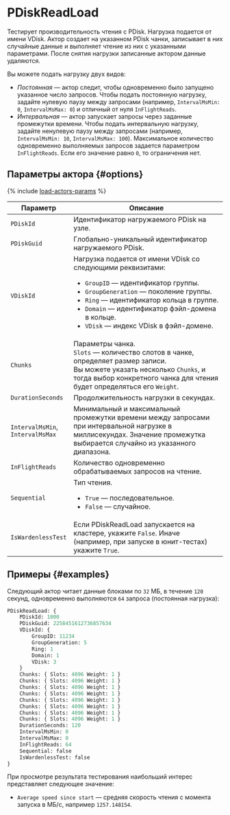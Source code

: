 # PDiskReadLoad

Тестирует производительность чтения с PDisk. Нагрузка подается от имени VDisk. Актор создает на указанном PDisk чанки, записывает в них случайные данные и выполняет чтение из них с указанными параметрами. После снятия нагрузки записанные актором данные удаляются.

Вы можете подать нагрузку двух видов:

* _Постоянная_ — актор следит, чтобы одновременно было запущено указанное число запросов. Чтобы подать постоянную нагрузку, задайте нулевую паузу между запросами (например, `IntervalMsMin: 0`, `IntervalMsMax: 0`) и отличный от нуля `InFlightReads`.
* _Интервальная_ — актор запускает запросы через заданные промежутки времени. Чтобы подать интервальную нагрузку, задайте ненулевую паузу между запросами (например, `IntervalMsMin: 10`, `IntervalMsMax: 100`). Максимальное количество одновременно выполняемых запросов задается параметром `InFlightReads`. Если его значение равно `0`, то ограничения нет.

## Параметры актора {#options}

{% include [load-actors-params](../_includes/load-actors-params.md) %}

Параметр | Описание
--- | ---
`PDiskId` | Идентификатор нагружаемого PDisk на узле.
`PDiskGuid` | Глобально-уникальный идентификатор нагружаемого PDisk.
`VDiskId` | Нагрузка подается от имени VDisk со следующими реквизитами:<ul><li>`GroupID` — идентификатор группы.</li><li>`GroupGeneration` — поколение группы.</li><li>`Ring` — идентификатор кольца в группе.</li><li>`Domain` — идентификатор фэйл-домена в кольце.</li><li>`VDisk` — индекс VDisk в фэйл-домене.</li></ul>
`Chunks` | Параметры чанка.<br>`Slots` — количество слотов в чанке, определяет размер записи.<br>Вы можете указать несколько `Chunks`, и тогда выбор конкретного чанка для чтения будет определяться его `Weight`.
`DurationSeconds` | Продолжительность нагрузки в секундах.
`IntervalMsMin`,<br>`IntervalMsMax` | Минимальный и максимальный промежутки времени между запросами при интервальной нагрузке в миллисекундах. Значение промежутка выбирается случайно из указанного диапазона.
`InFlightReads` | Количество одновременно обрабатываемых запросов на чтение.
`Sequential` | Тип чтения.<ul><li>`True` — последовательное.</li><li>`False` — случайное.</li></ul>
`IsWardenlessTest` | Если PDiskReadLoad запускается на кластере, укажите `False`. Иначе (например, при запуске в юнит-тестах) укажите `True`.

## Примеры {#examples}

Следующий актор читает данные блоками по `32` МБ, в течение `120` секунд, одновременно выполняются `64` запроса (постоянная нагрузка):

```proto
PDiskReadLoad: {
    PDiskId: 1000
    PDiskGuid: 2258451612736857634
    VDiskId: {
        GroupID: 11234
        GroupGeneration: 5
        Ring: 1
        Domain: 1
        VDisk: 3
    }
    Chunks: { Slots: 4096 Weight: 1 }
    Chunks: { Slots: 4096 Weight: 1 }
    Chunks: { Slots: 4096 Weight: 1 }
    Chunks: { Slots: 4096 Weight: 1 }
    Chunks: { Slots: 4096 Weight: 1 }
    Chunks: { Slots: 4096 Weight: 1 }
    Chunks: { Slots: 4096 Weight: 1 }
    Chunks: { Slots: 4096 Weight: 1 }
    DurationSeconds: 120
    IntervalMsMin: 0
    IntervalMsMax: 0
    InFlightReads: 64
    Sequential: false
    IsWardenlessTest: false
}
```

При просмотре результата тестирования наибольший интерес представляет следующее значение:

* `Average speed since start` — средняя скорость чтения с момента запуска в МБ/с, например `1257.148154`.
